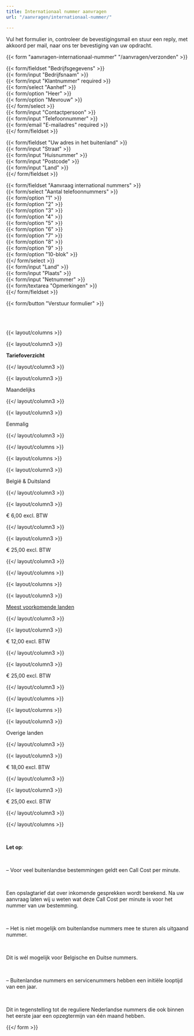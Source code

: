 ```yaml
---
title: Internationaal nummer aanvragen
url: "/aanvragen/internationaal-nummer/"

---
```

Vul het formulier in, controleer de bevestigingsmail en stuur een reply, met akkoord per mail, naar ons ter bevestiging van uw opdracht.

{{< form "aanvragen-internationaal-nummer" "/aanvragen/verzonden" >}}

{{< form/fieldset "Bedrijfsgegevens" >}}  
{{< form/input "Bedrijfsnaam" >}}  
{{< form/input "Klantnummer" required >}}  
{{< form/select "Aanhef" >}}  
{{< form/option "Heer" >}}  
{{< form/option "Mevrouw" >}}  
{{</ form/select >}}  
{{< form/input "Contactpersoon" >}}  
{{< form/input "Telefoonnummer" >}}  
{{< form/email "E-mailadres" required >}}  
{{</ form/fieldset >}}

{{< form/fieldset "Uw adres in het buitenland" >}}  
{{< form/input "Straat" >}}  
{{< form/input "Huisnummer" >}}  
{{< form/input "Postcode" >}}  
{{< form/input "Land" >}}  
{{</ form/fieldset >}}

{{< form/fieldset "Aanvraag international nummers" >}}  
{{< form/select "Aantal telefoonnummers" >}}  
{{< form/option "1" >}}  
{{< form/option "2" >}}  
{{< form/option "3" >}}  
{{< form/option "4" >}}  
{{< form/option "5" >}}  
{{< form/option "6" >}}  
{{< form/option "7" >}}  
{{< form/option "8" >}}  
{{< form/option "9" >}}  
{{< form/option "10-blok" >}}  
{{</ form/select >}}  
{{< form/input "Land" >}}  
{{< form/input "Plaats" >}}  
{{< form/input "Netnummer" >}}  
{{< form/textarea "Opmerkingen" >}}  
{{</ form/fieldset >}}

{{< form/button "Verstuur formulier" >}}

<br><br>

{{< layout/columns >}}

{{< layout/column3 >}}

**Tariefoverzicht**

{{</ layout/column3 >}}

{{< layout/column3 >}}

Maandelijks

{{</ layout/column3 >}}

{{< layout/column3 >}}

Eenmalig

{{</ layout/column3 >}}

{{</ layout/columns >}}

{{< layout/columns >}}

{{< layout/column3 >}}

België & Duitsland

{{</ layout/column3 >}}

{{< layout/column3 >}}

€ 6,00 excl. BTW

{{</ layout/column3 >}}

{{< layout/column3 >}}

€ 25,00 excl. BTW

{{</ layout/column3 >}}

{{</ layout/columns >}}

{{< layout/columns >}}

{{< layout/column3 >}}

<a href="https://callvoiptelefoniewebsite.netlify.com/telefonie/telefoonnummers/" target="_blank">Meest voorkomende landen</a>

{{</ layout/column3 >}}

{{< layout/column3 >}}

€ 12,00 excl. BTW

{{</ layout/column3 >}}

{{< layout/column3 >}}

€ 25,00 excl. BTW

{{</ layout/column3 >}}

{{</ layout/columns >}}

{{< layout/columns >}}

{{< layout/column3 >}}

Overige landen

{{</ layout/column3 >}}

{{< layout/column3 >}}

€ 18,00 excl. BTW

{{</ layout/column3 >}}

{{< layout/column3 >}}

€ 25,00 excl. BTW

{{</ layout/column3 >}}

{{</ layout/columns >}}

<br>

**Let op**:

<br>

– Voor veel buitenlandse bestemmingen geldt een Call Cost per minute.

<br>

Een opslagtarief dat over inkomende gesprekken wordt berekend. Na uw aanvraag laten wij u weten wat deze Call Cost per minute is voor het nummer van uw bestemming.

<br>

– Het is niet mogelijk om buitenlandse nummers mee te sturen als uitgaand nummer.

<br>

Dit is wél mogelijk voor Belgische en Duitse nummers.

<br>

– Buitenlandse nummers en servicenummers hebben een initiële looptijd van een jaar.

<br>

Dit in tegenstelling tot de reguliere Nederlandse nummers die ook binnen het eerste jaar een opzegtermijn van één maand hebben.

{{</ form >}}